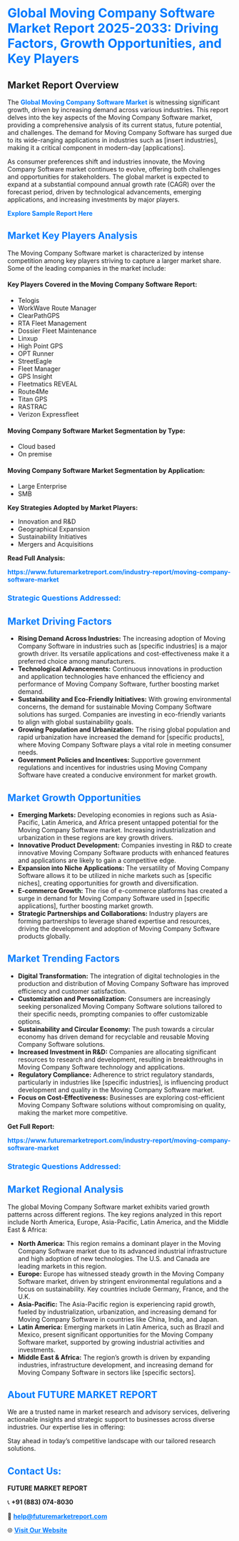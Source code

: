 <h1 style="color: #007BFF;">Global Moving Company Software Market Report 2025-2033: Driving Factors, Growth Opportunities, and Key Players</h1>

<section id="overview">
<h2>Market Report Overview</h2>
<p>The <a href="https://www.futuremarketreport.com/industry-report/moving-company-software-market" style="color: #007BFF; text-decoration: none;"><strong>Global Moving Company Software Market</strong></a> is witnessing significant growth, driven by increasing demand across various industries. This report delves into the key aspects of the Moving Company Software market, providing a comprehensive analysis of its current status, future potential, and challenges. The demand for Moving Company Software has surged due to its wide-ranging applications in industries such as [insert industries], making it a critical component in modern-day [applications].</p>
<p>As consumer preferences shift and industries innovate, the Moving Company Software market continues to evolve, offering both challenges and opportunities for stakeholders. The global market is expected to expand at a substantial compound annual growth rate (CAGR) over the forecast period, driven by technological advancements, emerging applications, and increasing investments by major players.</p>
</section>

<section id="overview">
<p><a href="https://www.futuremarketreport.com/request-sample/reportId=56341" style="color: #007BFF; text-decoration: none;"><strong>Explore Sample Report Here</strong></a></p>
</section>

<section id="key-players">
<h2 style="color: #007BFF;">Market Key Players Analysis</h2>
<p>The Moving Company Software market is characterized by intense competition among key players striving to capture a larger market share. Some of the leading companies in the market include:</p>
<h4>Key Players Covered in the Moving Company Software Report:</h4>
<ul><li>Telogis</li><li>WorkWave Route Manager</li><li>ClearPathGPS</li><li>RTA Fleet Management</li><li>Dossier Fleet Maintenance</li><li>Linxup</li><li>High Point GPS</li><li>OPT Runner</li><li>StreetEagle</li><li>Fleet Manager</li><li>GPS Insight</li><li>Fleetmatics REVEAL</li><li>Route4Me</li><li>Titan GPS</li><li>RASTRAC</li><li>Verizon Expressfleet</li></ul>
<h4>Moving Company Software Market Segmentation by Type:</h4>
<ul><li>Cloud based</li><li>On premise</li></ul>

<h4>Moving Company Software Market Segmentation by Application:</h4>
<ul><li>Large Enterprise</li><li>SMB</li></ul>
<p><strong>Key Strategies Adopted by Market Players:</strong></p>
<ul>
<li>Innovation and R&D</li>
<li>Geographical Expansion</li>
<li>Sustainability Initiatives</li>
<li>Mergers and Acquisitions</li>
</ul>
</section>

<section>
<p><strong>Read Full Analysis: </strong></p><a href="https://www.futuremarketreport.com/industry-report/moving-company-software-market" style="color: #007BFF; text-decoration: none;"><strong>https://www.futuremarketreport.com/industry-report/moving-company-software-market</strong></a>
<h3 style="color: #007BFF;">Strategic Questions Addressed:</h3>
</section>

<section id="driving-factors">
<h2 style="color: #007BFF;">Market Driving Factors</h2>
<ul>
<li><strong>Rising Demand Across Industries:</strong> The increasing adoption of Moving Company Software in industries such as [specific industries] is a major growth driver. Its versatile applications and cost-effectiveness make it a preferred choice among manufacturers.</li>
<li><strong>Technological Advancements:</strong> Continuous innovations in production and application technologies have enhanced the efficiency and performance of Moving Company Software, further boosting market demand.</li>
<li><strong>Sustainability and Eco-Friendly Initiatives:</strong> With growing environmental concerns, the demand for sustainable Moving Company Software solutions has surged. Companies are investing in eco-friendly variants to align with global sustainability goals.</li>
<li><strong>Growing Population and Urbanization:</strong> The rising global population and rapid urbanization have increased the demand for [specific products], where Moving Company Software plays a vital role in meeting consumer needs.</li>
<li><strong>Government Policies and Incentives:</strong> Supportive government regulations and incentives for industries using Moving Company Software have created a conducive environment for market growth.</li>
</ul>
</section>

<section id="growth-opportunities">
<h2 style="color: #007BFF;">Market Growth Opportunities</h2>
<ul>
<li><strong>Emerging Markets:</strong> Developing economies in regions such as Asia-Pacific, Latin America, and Africa present untapped potential for the Moving Company Software market. Increasing industrialization and urbanization in these regions are key growth drivers.</li>
<li><strong>Innovative Product Development:</strong> Companies investing in R&D to create innovative Moving Company Software products with enhanced features and applications are likely to gain a competitive edge.</li>
<li><strong>Expansion into Niche Applications:</strong> The versatility of Moving Company Software allows it to be utilized in niche markets such as [specific niches], creating opportunities for growth and diversification.</li>
<li><strong>E-commerce Growth:</strong> The rise of e-commerce platforms has created a surge in demand for Moving Company Software used in [specific applications], further boosting market growth.</li>
<li><strong>Strategic Partnerships and Collaborations:</strong> Industry players are forming partnerships to leverage shared expertise and resources, driving the development and adoption of Moving Company Software products globally.</li>
</ul>
</section>

<section id="trending-factors">
<h2 style="color: #007BFF;">Market Trending Factors</h2>
<ul>
<li><strong>Digital Transformation:</strong> The integration of digital technologies in the production and distribution of Moving Company Software has improved efficiency and customer satisfaction.</li>
<li><strong>Customization and Personalization:</strong> Consumers are increasingly seeking personalized Moving Company Software solutions tailored to their specific needs, prompting companies to offer customizable options.</li>
<li><strong>Sustainability and Circular Economy:</strong> The push towards a circular economy has driven demand for recyclable and reusable Moving Company Software solutions.</li>
<li><strong>Increased Investment in R&D:</strong> Companies are allocating significant resources to research and development, resulting in breakthroughs in Moving Company Software technology and applications.</li>
<li><strong>Regulatory Compliance:</strong> Adherence to strict regulatory standards, particularly in industries like [specific industries], is influencing product development and quality in the Moving Company Software market.</li>
<li><strong>Focus on Cost-Effectiveness:</strong> Businesses are exploring cost-efficient Moving Company Software solutions without compromising on quality, making the market more competitive.</li>
</ul>
</section>

<section>
<p><strong>Get Full Report: </strong></p><a href="https://www.futuremarketreport.com/industry-report/moving-company-software-market" style="color: #007BFF; text-decoration: none;"><strong>https://www.futuremarketreport.com/industry-report/moving-company-software-market</strong></a>
<h3 style="color: #007BFF;">Strategic Questions Addressed:</h3>
</section>


<section id="regional-analysis">
<h2 style="color: #007BFF;">Market Regional Analysis</h2>
<p>The global Moving Company Software market exhibits varied growth patterns across different regions. The key regions analyzed in this report include North America, Europe, Asia-Pacific, Latin America, and the Middle East & Africa:</p>
<ul>
<li><strong>North America:</strong> This region remains a dominant player in the Moving Company Software market due to its advanced industrial infrastructure and high adoption of new technologies. The U.S. and Canada are leading markets in this region.</li>
<li><strong>Europe:</strong> Europe has witnessed steady growth in the Moving Company Software market, driven by stringent environmental regulations and a focus on sustainability. Key countries include Germany, France, and the U.K.</li>
<li><strong>Asia-Pacific:</strong> The Asia-Pacific region is experiencing rapid growth, fueled by industrialization, urbanization, and increasing demand for Moving Company Software in countries like China, India, and Japan.</li>
<li><strong>Latin America:</strong> Emerging markets in Latin America, such as Brazil and Mexico, present significant opportunities for the Moving Company Software market, supported by growing industrial activities and investments.</li>
<li><strong>Middle East & Africa:</strong> The region’s growth is driven by expanding industries, infrastructure development, and increasing demand for Moving Company Software in sectors like [specific sectors].</li>
</ul>
</section>

<footer>
<h2 style="color: #007BFF;">About FUTURE MARKET REPORT</h2>
<p>We are a trusted name in market research and advisory services, delivering actionable insights and strategic support to businesses across diverse industries. Our expertise lies in offering:</p>

<p>Stay ahead in today’s competitive landscape with our tailored research solutions.</p>

<h2 style="color: #007BFF;">Contact Us:</h2>
<p><strong>FUTURE MARKET REPORT</strong></p>
<p>📞 <strong>+91 (883) 074-8030</strong></p>
<p>📧 <strong><a href="mailto:help@futuremarketreport.com" style="color: #007BFF;">help@futuremarketreport.com</a></strong></p>
<p>🌐 <strong><a href="https://www.futuremarketreport.com/" style="color: #007BFF;">Visit Our Website</a></strong></p>
</footer>